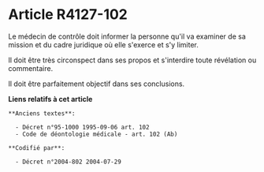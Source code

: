 # Article R4127-102

Le médecin de contrôle doit informer la personne qu'il va examiner de sa mission et du cadre juridique où elle s'exerce et
s'y limiter.

Il doit être très circonspect dans ses propos et s'interdire toute révélation ou commentaire.

Il doit être parfaitement objectif dans ses conclusions.

**Liens relatifs à cet article**

	**Anciens textes**:

	  - Décret n°95-1000 1995-09-06 art. 102
	  - Code de déontologie médicale - art. 102 (Ab)

	**Codifié par**:

	  - Décret n°2004-802 2004-07-29

